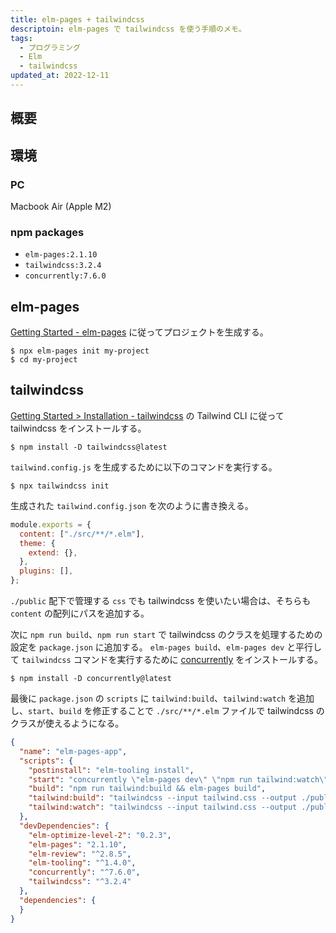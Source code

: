 ```yaml
---
title: elm-pages + tailwindcss
descriptoin: elm-pages で tailwindcss を使う手順のメモ。
tags:
  - プログラミング
  - Elm
  - tailwindcss
updated_at: 2022-12-11
---
```


## 概要

## 環境

### PC

Macbook Air (Apple M2)

### npm packages

- `elm-pages:2.1.10`
- `tailwindcss:3.2.4`
- `concurrently:7.6.0`

## elm-pages

[Getting Started - elm-pages](https://elm-pages.com/docs/getting-started) に従ってプロジェクトを生成する。

```
$ npx elm-pages init my-project
$ cd my-project
```

## tailwindcss

[Getting Started > Installation - tailwindcss](https://tailwindcss.com/docs/installation) の Tailwind CLI に従って tailwindcss をインストールする。

```
$ npm install -D tailwindcss@latest
```

`tailwind.config.js` を生成するために以下のコマンドを実行する。

```
$ npx tailwindcss init
```

生成された `tailwind.config.json` を次のように書き換える。

```javascript
module.exports = {
  content: ["./src/**/*.elm"],
  theme: {
    extend: {},
  },
  plugins: [],
};
```

`./public` 配下で管理する `css` でも tailwindcss を使いたい場合は、そちらも `content` の配列にパスを追加する。

次に `npm run build`、`npm run start` で tailwindcss のクラスを処理するための設定を `package.json` に追加する。
`elm-pages build`、`elm-pages dev` と平行して `tailwindcss` コマンドを実行するために [concurrently](https://www.npmjs.com/package/concurrently) をインストールする。

```
$ npm install -D concurrently@latest
```

最後に `package.json` の `scripts` に `tailwind:build`、`tailwind:watch` を追加し、`start`、`build` を修正することで `./src/**/*.elm` ファイルで tailwindcss のクラスが使えるようになる。

```json
{
  "name": "elm-pages-app",
  "scripts": {
    "postinstall": "elm-tooling install",
    "start": "concurrently \"elm-pages dev\" \"npm run tailwind:watch\"",
    "build": "npm run tailwind:build && elm-pages build",
    "tailwind:build": "tailwindcss --input tailwind.css --output ./public/style.css",
    "tailwind:watch": "tailwindcss --input tailwind.css --output ./public/style.css --watch"
  },
  "devDependencies": {
    "elm-optimize-level-2": "0.2.3",
    "elm-pages": "2.1.10",
    "elm-review": "^2.8.5",
    "elm-tooling": "^1.4.0",
    "concurrently": "^7.6.0",
    "tailwindcss": "^3.2.4"
  },
  "dependencies": {
  }
}
```

